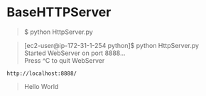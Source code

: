 # BaseHTTPServer

>$ python HttpServer.py  

>[ec2-user@ip-172-31-1-254 python]$ python HttpServer.py  
>Started WebServer on port 8888...  
>Press ^C to quit WebServer  

`http://localhost:8888/`

>Hello World
